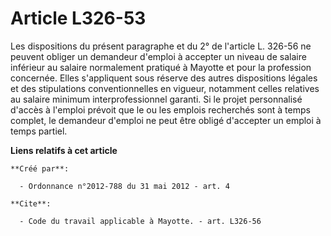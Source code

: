 # Article L326-53

Les dispositions du présent paragraphe et du 2° de l'article L. 326-56 ne peuvent obliger un demandeur d'emploi à accepter un
niveau de salaire inférieur au salaire normalement pratiqué à Mayotte et pour la profession concernée. Elles s'appliquent
sous réserve des autres dispositions légales et des stipulations conventionnelles en vigueur, notamment celles relatives au
salaire minimum interprofessionnel garanti. Si le projet personnalisé d'accès à l'emploi prévoit que le ou les emplois
recherchés sont à temps complet, le demandeur d'emploi ne peut être obligé d'accepter un emploi à temps partiel.

**Liens relatifs à cet article**

	**Créé par**:

	  - Ordonnance n°2012-788 du 31 mai 2012 - art. 4

	**Cite**:

	  - Code du travail applicable à Mayotte. - art. L326-56
